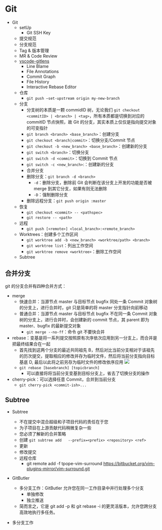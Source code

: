 # Git

- Git
  - setUp
    - Git SSH Key
  - 提交规范
  - 分支规范
  - Tag & 版本管理
  - MR & Code Review
  - [vscode-gitlens](https://github.com/gitkraken/vscode-gitlens)
    - Line Blame
    - File Annotations
    - Commit Graph
    - File History
    - Interactive Rebase Editor
  - 仓库
    - `git push —set-upstream origin my-new-branch`
  - 分支
    - 分支树的本质是一颗 commidID 树，无论我们 `git checkout <commitID> | <branch> | <tag>`，所有本质都是切换到对应的 commitID 节点快照，故 Git 的分支，其实本质上仅仅是指向提交对象的可变指针
    - `git branch <branch> <base_branch>`：创建分支
    - `git checkout <branch|commit>`：切换分支/Commit 节点
    - `git checkout -b <new_branch> <base_branch>`：创建新的分支
    - `git switch <branch>`：切换分支
    - `git switch -d <commit>`：切换到 Commit 节点
    - `git switch -c <new_branch>`:：创建新的分支
    - 合并分支
    - 删除分支：`git branch -d <branch>`
      - `-d`：删除分支，删除前 Git 会判断在该分支上开发的功能是否被 merge 到其它分支，如果有则无法删除
      - `-D`：强制删除分支
    - 删除远程分支：`git push origin :master`
  - 恢复
    - `git checkout <commit> -- <pathspec>`
    - `git restore -- <path>`
  - 远程
    - `git push [<remote>] <local_branch>:<remote_branch>`
  - Worktrees：创建多个工作区间
    - `git worktree add -b <new_branch> <worktree/path> <branch>`
    - `git worktree list`：列出工作空间
    - `git worktree remove <worktree>`：删除工作空间
  - Subtree


## 合并分支

git 的分支合并有四种合并方式：

- merge
  - 快速合并：当源节点 master 与目标节点 bugfix 同处一条 Commit 对象树的分支上，进行合并时，git 只是简单的将 master 分支指针向前移动
  - 普通合并：当源节点 master 与目标节点 bugfix 不在同一条 Commit 对象树的分支上，进行合并时，会创建新的 commit 节点，其 parent 即为 master、bugfix 的最新提交对象
    - `git merge --no-ff`：命令 git 不要快合并
- rebase：变基是将一系列提交按照原有次序依次应用到另一分支上，而合并是把最终结果合在一起
  - 首先找到这两个分支的最近共同祖先 B，然后对比当前分支相对于该祖先的历次提交，提取相应的修改并存为临时文件，然后将当前分支指向目标基底 D, 最后以此将之前另存为临时文件的修改依序应用
    ![](https://backlog.com/git-tutorial/cn/img/post/stepup/capture_stepup1_4_8.png)
  - `git rebase [basebranch] [topicbranch]`
    - 可以直接将将当前分支变基到目标分支上，省去了切换分支的操作
- cherry-pick：可以选择任意 Commit，合并到当前分支
  - `git cherry-pick <commit-ish>...`

## Subtree

- Subtree
  - 不在提交中混合超级和子项目代码的责任在于您
  - 为子项目在上游贡献代码稍微复杂一些
  - 您必须了解新的合并策略
  - 创建 `git subtree add   --prefix=<prefix> <repository> <ref>`
  - 更新
  - 修改提交
  - 远程仓库
    - git remote add -f tpope-vim-surround https://bitbucket.org/vim-plugins-mirror/vim-surround.git





- GitButler
  - 多分支工作：GitButler 允许您在同一工作目录中并行处理多个分支
    - 单独修改
    - 独立推送
  - 简而言之，它是 git add -p 和 git rebase -i 的更灵活版本，允许您跨分支高效地执行多任务。
- 多分支工作